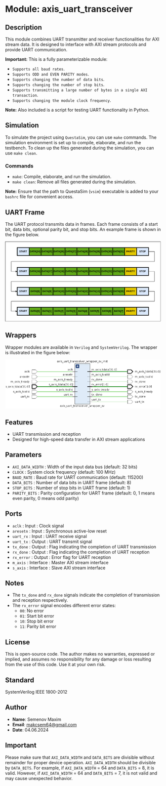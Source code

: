 # Module: axis_uart_transceiver

## Description
This module combines UART transmitter and receiver functionalities for AXI stream data. It is designed to interface with AXI stream protocols and provide UART communication.

**Important:** This is a fully parameterizable module:
- `Supports all baud rates`.
- `Supports ODD and EVEN PARITY modes`.
- `Supports changing the number of data bits`.
- `Supports changing the number of stop bits`.
- `Supports transmitting a large number of bytes in a single AXI transaction`.
- `Supports changing the module clock frequency`.

**Note:** Also included is a script for testing UART functionality in Python.

## Simulation
To simulate the project using `QuestaSim`, you can use `make` commands. The simulation environment is set up to compile, elaborate, and run the testbench. To clean up the files generated during the simulation, you can use `make clean`.

### Commands
- `make`: Compile, elaborate, and run the simulation.
- `make clean`: Remove all files generated during the simulation.

**Note:** Ensure that the path to QuestaSim (`vsim`) executable is added to your `bashrc` file for convenient access.

## UART Frame
The UART protocol transmits data in frames. Each frame consists of a start bit, data bits, optional parity bit, and stop bits. An example frame is shown in the figure below.

![Local Image](image/uart_frame.png)

## Wrappers
Wrapper modules are available in `Verilog` and `SystemVerilog`. The wrapper is illustrated in the figure below:

![Local Image](image/uart_symbol.png)

## Features
- UART transmission and reception
- Designed for high-speed data transfer in AXI stream applications

## Parameters
- `AXI_DATA_WIDTH` : Width of the input data bus (default: 32 bits)
- `CLOCK`          : System clock frequency (default: 100 MHz)
- `BAUD_RATE`      : Baud rate for UART communication (default: 115200)
- `DATA_BITS`      : Number of data bits in UART frame (default: 8)
- `STOP_BITS`      : Number of stop bits in UART frame (default: 1)
- `PARITY_BITS`    : Parity configuration for UART frame (default: 0, 1 means even parity, 0 means odd parity)

## Ports
- `aclk`      : Input     : Clock signal
- `aresetn`   : Input     : Synchronous active-low reset
- `uart_rx`   : Input     : UART receive signal
- `uart_tx`   : Output    : UART transmit signal
- `tx_done`   : Output    : Flag indicating the completion of UART transmission
- `rx_done`   : Output    : Flag indicating the completion of UART reception
- `rx_error`  : Output    : Error flag for UART reception
- `m_axis`    : Interface : Master AXI stream interface
- `s_axis`    : Interface : Slave AXI stream interface

## Notes
- The `tx_done` and `rx_done` signals indicate the completion of transmission and reception respectively.
- The `rx_error` signal encodes different error states:
  - `00`: No error
  - `01`: Start bit error
  - `10`: Stop bit error
  - `11`: Parity bit error

## License
This is open-source code. The author makes no warranties, expressed or implied, and assumes no responsibility for any damage or loss resulting from the use of this code. Use it at your own risk.

## Standard
SystemVerilog IEEE 1800-2012

## Author
- **Name**: Semenov Maxim
- **Email**: makcsem64@gmail.com
- **Date**: 04.06.2024

## Important
Please make sure that `AXI_DATA_WIDTH` and `DATA_BITS` are divisible without remainder for proper device operation. `AXI_DATA_WIDTH` should be divisible by `DATA_BITS`. For example, if `AXI_DATA_WIDTH` = 64 and `DATA_BITS` = 8, it is valid. However, if `AXI_DATA_WIDTH` = 64 and `DATA_BITS` = 7, it is not valid and may cause unexpected behavior.
